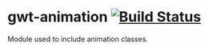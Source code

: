 # gwt-animation [![Build Status][travis-img]][travis]

Module used to include animation classes.

[travis]: https://travis-ci.org/mincong-h/gwt-animation
[travis-img]: https://travis-ci.org/mincong-h/gwt-animation.svg?branch=master
